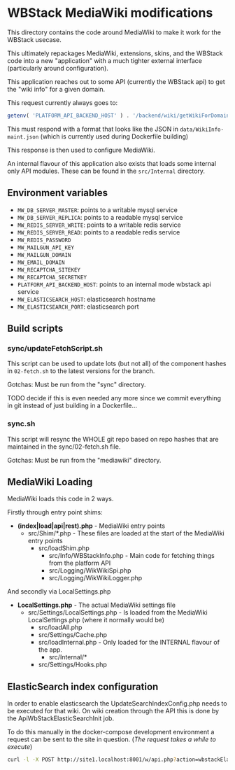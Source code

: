 # WBStack MediaWiki modifications

This directory contains the code around MediaWiki to make it work for the WBStack usecase.

This ultimately repackages MediaWiki, extensions, skins, and the WBStack code into a new "application" with a much tighter external interface (particularly around configuration).

This application reaches out to some API (currently the WBStack api) to get the "wiki info" for a given domain.

This request currently always goes to:

```php
getenv( 'PLATFORM_API_BACKEND_HOST' ) . '/backend/wiki/getWikiForDomain?domain=' . urlencode($requestDomain);
```

This must respond with a format that looks like the JSON in `data/WikiInfo-maint.json` (which is currently used during Dockerfile building)

This response is then used to configure MediaWiki.

An internal flavour of this application also exists that loads some internal only API modules.
These can be found in the `src/Internal` directory.

## Environment variables

- `MW_DB_SERVER_MASTER`: points to a writable mysql service
- `MW_DB_SERVER_REPLICA`: points to a readable mysql service
- `MW_REDIS_SERVER_WRITE`: points to a writable redis service
- `MW_REDIS_SERVER_READ`: points to a readable redis service
- `MW_REDIS_PASSWORD`
- `MW_MAILGUN_API_KEY`
- `MW_MAILGUN_DOMAIN`
- `MW_EMAIL_DOMAIN`
- `MW_RECAPTCHA_SITEKEY`
- `MW_RECAPTCHA_SECRETKEY`
- `PLATFORM_API_BACKEND_HOST`: points to an internal mode wbstack api service
- `MW_ELASTICSEARCH_HOST`: elasticsearch hostname
- `MW_ELASTICSEARCH_PORT`: elasticsearch port

## Build scripts

### sync/updateFetchScript.sh

This script can be used to update lots (but not all) of the component hashes in `02-fetch.sh` to the latest versions for the branch.

Gotchas: Must be run from the "sync" directory.

TODO decide if this is even needed any more since we commit everything in git instead of just building in a Dockerfile...

### sync.sh

This script will resync the WHOLE git repo based on repo hashes that are maintained in the sync/02-fetch.sh file.

Gotchas: Must be run from the "mediawiki" directory.

## MediaWiki Loading

MediaWiki loads this code in 2 ways.

Firstly through entry point shims:

- **(index|load|api|rest).php** - MediaWiki entry points
  - src/Shim/*.php - These files are loaded at the start of the MediaWiki entry points
    - src/loadShim.php
      - src/Info/WBStackInfo.php - Main code for fetching things from the platform API
      - src/Logging/WikWikiSpi.php
      - src/Logging/WikWikiLogger.php

And secondly via LocalSettings.php

- **LocalSettings.php** - The actual MediaWiki settings file
  - src/Settings/LocalSettings.php - Is loaded from the MediaWiki LocalSettings.php (where it normally would be)
    - src/loadAll.php
    - src/Settings/Cache.php
    - src/loadInternal.php - Only loaded for the INTERNAL flavour of the app.
      - src/Internal/*
    - src/Settings/Hooks.php

## ElasticSearch index configuration

In order to enable elasticsearch the UpdateSearchIndexConfig.php needs to be executed for that wiki.
On wiki creation through the API this is done by the ApiWbStackElasticSearchInit job.

To do this manually in the docker-compose development environment a request can be sent to the site in question. (_The request takes a while to execute_)

```sh
curl -l -X POST http://site1.localhost:8001/w/api.php?action=wbstackElasticSearchInit&format=json
```
